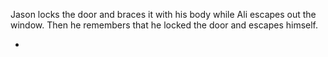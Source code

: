 Jason locks the door and braces it with his body while Ali escapes out the window. Then he remembers that he locked the door and escapes himself.

* [](106A-106B--Take03--.md)
